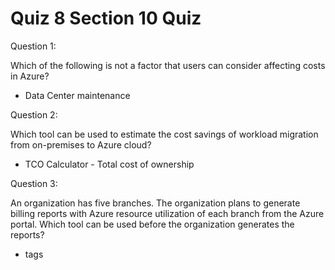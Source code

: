 # Quiz 8 Section 10 Quiz

Question 1:

Which of the following is not a factor that users can consider affecting costs in Azure?

- Data Center maintenance

Question 2:

Which tool can be used to estimate the cost savings of workload migration from on-premises to Azure cloud?

- TCO Calculator - Total cost of ownership

Question 3:

An organization has five branches. The organization plans to generate billing reports with Azure resource utilization of each branch from the Azure portal. Which tool can be used before the organization generates the reports?

- tags
